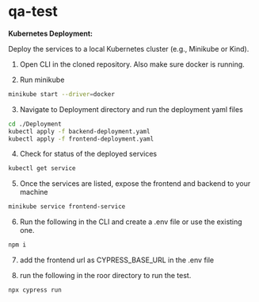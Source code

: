 # qa-test

**Kubernetes Deployment:**

Deploy the services to a local Kubernetes cluster (e.g., Minikube or Kind).
1. Open CLI in the cloned repository. Also make sure docker is running.

2. Run minikube 
```bash
minikube start --driver=docker
```
3. Navigate to Deployment directory and run the deployment yaml files

```bash
cd ./Deployment
kubectl apply -f backend-deployment.yaml
kubectl apply -f frontend-deployment.yaml
```
4. Check for status of the deployed services
```bash
kubectl get service
```

5. Once the services are listed, expose the frontend and backend to your machine
```bash
minikube service frontend-service
```

6. Run the following in the CLI and create a .env file or use the existing one.

```bash
npm i
```

7. add the frontend url as CYPRESS_BASE_URL in the .env file

8. run the following in the roor directory to run the test.
 ```bash
npx cypress run
```
